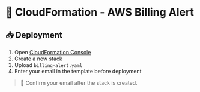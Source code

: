 # 🧱 CloudFormation - AWS Billing Alert

## 📥 Deployment

1. Open [CloudFormation Console](https://console.aws.amazon.com/cloudformation)
2. Create a new stack
3. Upload `billing-alert.yaml`
4. Enter your email in the template before deployment

> 📧 Confirm your email after the stack is created.
